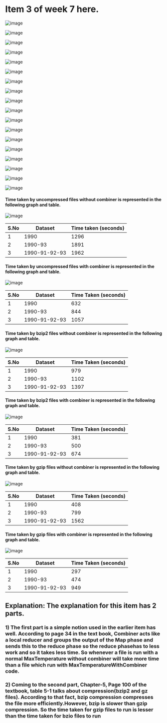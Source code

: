 # Item 3 of week 7 here.

![image](https://cloud.githubusercontent.com/assets/25064372/24327025/2851f358-118b-11e7-90c2-8e10f741a73a.png)

![image](https://cloud.githubusercontent.com/assets/25064372/24327029/3ae4d044-118b-11e7-836b-8b7ad8ddc3e4.png)

![image](https://cloud.githubusercontent.com/assets/25064372/24327030/47844654-118b-11e7-8404-549d99a57b37.png)

![image](https://cloud.githubusercontent.com/assets/25064372/24327033/61026dea-118b-11e7-913f-79f1a98bfe94.png)

![image](https://cloud.githubusercontent.com/assets/25064372/24327037/6daee168-118b-11e7-9040-fb6f87f7d9f7.png)

![image](https://cloud.githubusercontent.com/assets/25064372/24327041/79731f32-118b-11e7-9c52-b95d14abec91.png)

![image](https://cloud.githubusercontent.com/assets/25064372/24327044/87dddbc0-118b-11e7-9eec-9cc6abff8ea4.png)

![image](https://cloud.githubusercontent.com/assets/25064372/24327049/95beb548-118b-11e7-8139-8da5d2cf9a00.png)

![image](https://cloud.githubusercontent.com/assets/25064372/24327051/a42299d8-118b-11e7-8bf0-532bc08ae0f9.png)

![image](https://cloud.githubusercontent.com/assets/25064372/24327052/b36a5fc0-118b-11e7-939d-0dc082317ea6.png)

![image](https://cloud.githubusercontent.com/assets/25064372/24327054/bfbcc5a6-118b-11e7-9433-cd2624b9ed0d.png)

![image](https://cloud.githubusercontent.com/assets/25064372/24327057/cc6a2bf4-118b-11e7-9695-d52f3ab65e78.png)

![image](https://cloud.githubusercontent.com/assets/25064372/24327060/d93e8e06-118b-11e7-9a0b-878cf562cf70.png)

![image](https://cloud.githubusercontent.com/assets/25064372/24327062/e7276ea2-118b-11e7-82ef-057f16f38f4f.png)

![image](https://cloud.githubusercontent.com/assets/25064372/24327064/f2ab86f0-118b-11e7-96cf-51bf7358f127.png)

![image](https://cloud.githubusercontent.com/assets/25064372/24327066/023d2e70-118c-11e7-8c49-49273fe5ba96.png)

![image](https://cloud.githubusercontent.com/assets/25064372/24327069/23051406-118c-11e7-97ba-b6c115ee0162.png)

![image](https://cloud.githubusercontent.com/assets/25064372/24327070/30087d96-118c-11e7-88db-f4172b0eec1b.png)



#### Time taken by uncompressed files without combiner is represented in the following graph and table.

![image](https://cloud.githubusercontent.com/assets/25064372/24327079/974f25ae-118c-11e7-864f-2ac0d5c47d11.png)


S.No | Dataset         | Time taken (seconds)
---  | ---             | ---
1    | 1990            | 1296
2    | 1990-93         | 1891
3    | 1990-91-92-93   | 1962

#### Time taken by uncompressed files with combiner is represented in the following graph and table.

![image](https://cloud.githubusercontent.com/assets/25064372/24327096/7c98e33e-118d-11e7-8226-ff4e84784a2d.png) 


S.No | Dataset         | Time Taken (seconds)
---  | ---             | ---
1    | 1990            | 632
2    | 1990-93         | 844
3    | 1990-91-92-93   | 1057

#### Time taken by bzip2 files without combiner is represented in the following graph and table.

![image](https://cloud.githubusercontent.com/assets/25064372/24327103/c3100072-118d-11e7-952f-489cb1b32c86.png)


S.No | Dataset         | Time Taken (seconds)
---  | ---             | ---
1    | 1990            | 979
2    | 1990-93         | 1102
3    | 1990-91-92-93   | 1397

#### Time taken by bzip2 files with combiner is represented in the following graph and table.

![image](https://cloud.githubusercontent.com/assets/25064372/24327108/e8b9428e-118d-11e7-9ae3-a59afee090f7.png)


S.No | Dataset         | Time Taken (seconds)
---  | ---             | ---
1    | 1990            | 381
2    | 1990-93         | 500
3    | 1990-91-92-93   | 674

#### Time taken by gzip files without combiner is represented in the following graph and table.

![image](https://cloud.githubusercontent.com/assets/25064372/24327110/06ad82d2-118e-11e7-8d10-024ae400722d.png)


S.No | Dataset         | Time Taken (seconds)
---  | ---             | ---
1    | 1990            | 408
2    | 1990-93         | 799
3    | 1990-91-92-93   | 1562

#### Time taken by gzip files with combiner is represented in the following graph and table.

![image](https://cloud.githubusercontent.com/assets/25064372/24327115/2f324f76-118e-11e7-83ce-e66df198f617.png)


S.No | Dataset         | Time Taken (seconds)
---  | ---             | ---
1    | 1990            | 297
2    | 1990-93         | 474
3    | 1990-91-92-93   | 949



## Explanation: The explanation for this item has 2 parts.

### 1) The first part is a simple notion used in the earlier item has well. According to page 34 in the text book, Combiner acts like a local reducer and groups the output of the Map phase and sends this to the reduce phase so the reduce phasehas to less work and so it takes less time. So whenever a file is run with a normal MaxTemperature without combiner will take more time than a file which run with MaxTemperatureWithCombiner code.
### 2) Coming to the second part, Chapter-5, Page 100 of the textbook, table 5-1 talks about compression(bzip2 and gz files). According to that fact, bzip compression compresses the file more efficiently.However, bzip is slower than gzip compression. So the time taken for gzip files to run is lesser than the time taken for bzio files to run 































